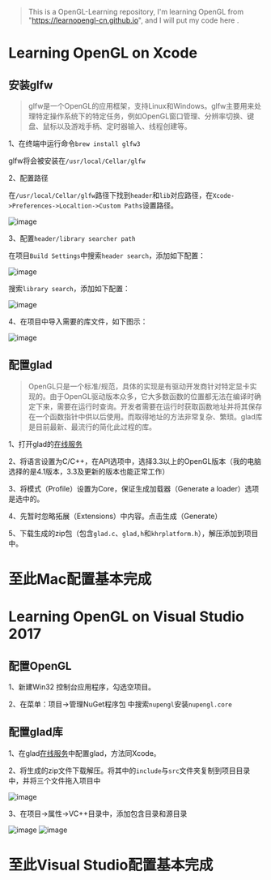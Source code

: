 > This is a OpenGL-Learning repository, I'm learning OpenGL from "https://learnopengl-cn.github.io", and I will put my code here .

# Learning OpenGL on Xcode

## 安装glfw

> glfw是一个OpenGL的应用框架，支持Linux和Windows。glfw主要用来处理特定操作系统下的特定任务，例如OpenGL窗口管理、分辨率切换、键盘、鼠标以及游戏手柄、定时器输入、线程创建等。

1、在终端中运行命令`brew install glfw3`

glfw将会被安装在`/usr/local/Cellar/glfw`

2、配置路径

在`/usr/local/Cellar/glfw`路径下找到`header`和`lib`对应路径，在`Xcode->Preferences->Localtion->Custom Paths`设置路径。

![image](http://git.oschina.net/orient01/OpenGL-img/raw/master/localtion.png)

3、配置`header/library searcher path`

在项目`Build Settings`中搜索`header search`，添加如下配置：

![image](http://git.oschina.net/orient01/OpenGL-img/raw/master/header.png)

搜索`library search`，添加如下配置：

![image](http://git.oschina.net/orient01/OpenGL-img/raw/master/library.png)

4、在项目中导入需要的库文件，如下图示：

![image](http://git.oschina.net/orient01/OpenGL-img/raw/master/linked.png)

## 配置glad

> OpenGL只是一个标准/规范，具体的实现是有驱动开发商针对特定显卡实现的。由于OpenGL驱动版本众多，它大多数函数的位置都无法在编译时确定下来，需要在运行时查询。开发者需要在运行时获取函数地址并将其保存在一个函数指针中供以后使用。而取得地址的方法非常复杂、繁琐。glad库是目前最新、最流行的简化此过程的库。

1、打开glad的[在线服务](http://glad.dav1d.de/)

2、将语言设置为C/C++，在API选项中，选择3.3以上的OpenGL版本（我的电脑选择的是4.1版本，3.3及更新的版本也能正常工作）

3、将模式（Profile）设置为Core，保证生成加载器（Generate a loader）选项是选中的。

4、先暂时忽略拓展（Extensions）中内容。点击生成（Generate）

5、下载生成的zip包（包含`glad.c`、`glad,h`和`khrplatform.h`），解压添加到项目中。

# 至此Mac配置基本完成

# Learning OpenGL on Visual Studio 2017

## 配置OpenGL

1、新建Win32 控制台应用程序，勾选空项目。

2、在菜单：项目->管理NuGet程序包 中搜索`nupengl`安装`nupengl.core`

## 配置glad库

1、在glad[在线服务](http://glad.dav1d.de/)中配置glad，方法同Xcode。

2、将生成的zip文件下载解压。将其中的`include`与`src`文件夹复制到项目目录中，并将三个文件拖入项目中

![image](http://git.oschina.net/orient01/OpenGL-img/raw/master/ScreenShot.jpg)


3、在项目->属性->VC++目录中，添加包含目录和源目录


![image](http://git.oschina.net/orient01/OpenGL-img/raw/master/win-include.jpg)
![image](http://git.oschina.net/orient01/OpenGL-img/raw/master/win-src.jpg)

# 至此Visual Studio配置基本完成
